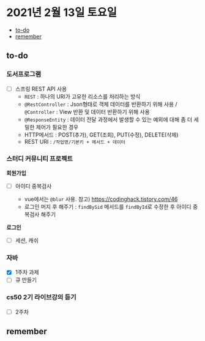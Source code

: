 # 2021년 2월 13일 토요일

- [to-do](#to-do)
- [remember](#remember)

## to-do

### 도서프로그램

- [ ] 스프링 REST API 사용
  - `REST` : 하나의 URI가 고유한 리소스를 처리하는 방식
  - `@RestController` : Json형태로 객체 데이터를 반환하기 위해 사용 / `@Controller` : View 반환 및 데이터 반환하기 위해 사용
  - `@ResponseEntity` : 데이터 전달 과정에서 발생할 수 있는 예외에 대해 좀 더 세밀한 제어가 필요한 경우
  - HTTP메서드 : POST(추가), GET(조회), PUT(수정), DELETE(삭제)
  - REST URI : `/작업명/기본키 + 메서드 + 데이터`

### 스터디 커뮤니티 프로젝트

**회원가입**

- [ ] 아이디 중복검사

  - vue에서는 `@blur` 사용. 참고) <https://codinghack.tistory.com/46>
  - 로그인 머지 후 해주기 : `findBySid` 메서드를 `findById`로 수정한 후 아이디 중복검사 해주기

**로그인**

- [ ] 세션, 캐쉬

### 자바

- [x] 1주차 과제
- [ ] 큐 만들기

### cs50 2기 라이브강의 듣기

- [ ] 2주차

## remember
